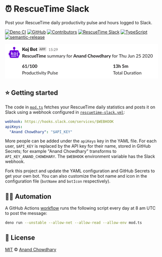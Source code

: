 # ⏰ RescueTime Slack

Post your RescueTime daily productivity pulse and hours logged to Slack.

[![Deno CI](https://github.com/AnandChowdhary/rescuetime-slack/workflows/RescueTime%20Slack/badge.svg)](https://github.com/AnandChowdhary/rescuetime-slack/actions)
[![GitHub](https://img.shields.io/github/license/AnandChowdhary/rescuetime-slack)](https://github.com/AnandChowdhary/rescuetime-slack/blob/master/LICENSE)
[![Contributors](https://img.shields.io/github/contributors/AnandChowdhary/rescuetime-slack)](https://github.com/AnandChowdhary/rescuetime-slack/graphs/contributors)
[![RescueTime Slack](https://img.shields.io/badge/deno-starter-brightgreen)](https://denorg.github.io/starter/)
[![TypeScript](https://img.shields.io/badge/types-TypeScript-blue)](https://github.com/AnandChowdhary/rescuetime-slack)
[![semantic-release](https://img.shields.io/badge/%20%20%F0%9F%93%A6%F0%9F%9A%80-semantic--release-e10079.svg)](https://github.com/semantic-release/semantic-release)

![Screenshot of bot message](./assets/screenshot.png)

## ⭐ Getting started

The code in [`mod.ts`](./mod.ts) fetches your RescueTime daily statistics and posts it on Slack using a webhook configured in [`rescuetime-slack.yml`](./rescuetime-slack.yml):

```yml
webhook: https://hooks.slack.com/services/$WEBHOOK
apiKeys:
  "Anand Chowdhary": "$API_KEY"
```

More people can be added under the `apiKeys` key in the YAML file. For each user, `$API_KEY` is replaced by the API key for their name, stored in GitHub Secrets; for example "Anand Chowdhary" transforms to `API_KEY_ANAND_CHOWDHARY`. The `$WEBHOOK` environment variable has the Slack webhook.

Fork this project and update the YAML configuration and GitHub Secrets to get your own bot. You can also customize the bot name and icon in the configuration file (`botName` and `botIcon` respectively).

## 👩‍💻 Automation

A GitHub Actions [workflow](./.github/workflows/deno.yml) runs the following script every day at 8 am UTC to post the message:

```bash
deno run --unstable --allow-net --allow-read --allow-env mod.ts
```

## 📄 License

[MIT](./LICENSE) © [Anand Chowdhary](https://anandchowdhary.com)
